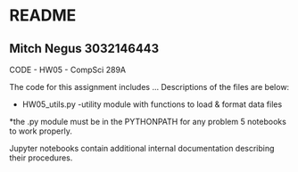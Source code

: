 README
==============================================================================================
Mitch Negus
3032146443
---------------------------------------------------------------------------------------------------------------------------------------------------------------------
CODE - HW05 - CompSci 289A

The code for this assignment includes ... Descriptions of the files are below:

* HW05_utils.py					-utility module with functions to load & format data files 

*the .py module must be in the PYTHONPATH for any problem 5 notebooks to work properly.

Jupyter notebooks contain additional internal documentation describing their procedures.

